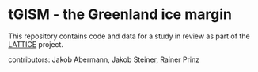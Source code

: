 # tGISM - the Greenland ice margin

This repository contains code and data for a study in review as part of the <a href="[https://iapetus2.ac.uk/iapetus_students/sonam-rinzin/](https://www.uibk.ac.at/en/acinn/research/ice-and-climate/projects/lattice/)">LATTICE</a> project.

contributors: Jakob Abermann, Jakob Steiner, Rainer Prinz
